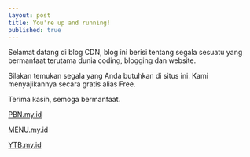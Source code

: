 ```yaml
---
layout: post
title: You're up and running!
published: true
---
```

Selamat datang di blog CDN, blog ini berisi tentang segala sesuatu yang bermanfaat terutama dunia coding, blogging dan website.

Silakan temukan segala yang Anda butuhkan di situs ini. Kami menyajikannya secara gratis alias Free.

Terima kasih, semoga bermanfaat. 


[PBN.my.id](https://www.ytb.my.id)

[MENU.my.id](https://www.ytb.my.id)

[YTB.my.id](https://www.ytb.my.id)